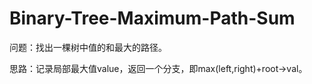 # Binary-Tree-Maximum-Path-Sum

问题：找出一棵树中值的和最大的路径。

思路：记录局部最大值value，返回一个分支，即max(left,right)+root->val。
